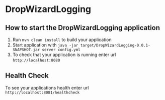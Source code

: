 # DropWizardLogging

How to start the DropWizardLogging application
---

1. Run `mvn clean install` to build your application
1. Start application with `java -jar target/DropWizardLogging-0.0.1-SNAPSHOT.jar server config.yml`
1. To check that your application is running enter url `http://localhost:8080`

Health Check
---

To see your applications health enter url `http://localhost:8081/healthcheck`
